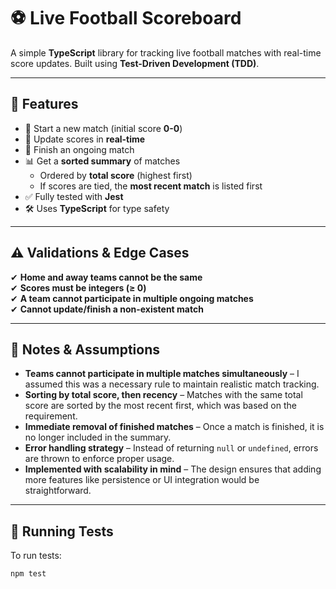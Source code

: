 # ⚽ Live Football Scoreboard

A simple **TypeScript** library for tracking live football matches with real-time score updates. Built using **Test-Driven Development (TDD)**.

---

## 🚀 Features

- 📌 Start a new match (initial score **0-0**)
- 🔄 Update scores in **real-time**
- 🏁 Finish an ongoing match
- 📊 Get a **sorted summary** of matches
  - Ordered by **total score** (highest first)
  - If scores are tied, the **most recent match** is listed first
- ✅ Fully tested with **Jest**
- 🛠 Uses **TypeScript** for type safety

---

## ⚠️ Validations & Edge Cases

✔ **Home and away teams cannot be the same**  
✔ **Scores must be integers (≥ 0)**  
✔ **A team cannot participate in multiple ongoing matches**  
✔ **Cannot update/finish a non-existent match**

---

## 📝 Notes & Assumptions

- **Teams cannot participate in multiple matches simultaneously** – I assumed this was a necessary rule to maintain realistic match tracking.
- **Sorting by total score, then recency** – Matches with the same total score are sorted by the most recent first, which was based on the requirement.
- **Immediate removal of finished matches** – Once a match is finished, it is no longer included in the summary.
- **Error handling strategy** – Instead of returning `null` or `undefined`, errors are thrown to enforce proper usage.
- **Implemented with scalability in mind** – The design ensures that adding more features like persistence or UI integration would be straightforward.

---

## 🧪 Running Tests

To run tests:

```sh
npm test
```

